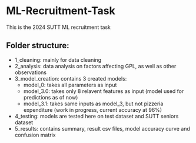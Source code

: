# ML-Recruitment-Task

This is the 2024 SUTT ML recruitment task

## Folder structure:

- 1_cleaning: mainly for data cleaning
- 2_analysis: data analysis on factors affecting GPL, as well as other observations
- 3_model_creation: contains 3 created models:
  - model_0: takes all parameters as input
  - model_3.0: takes only 8 relavent features as input (model used for predictions as of now)
  - model_3.1: takes same inputs as model_3, but not pizzeria expenditure (work in progress, current accuracy at 96%)
- 4_testing: models are tested here on test dataset and SUTT seniors dataset
- 5_results: contains summary, result csv files, model accuracy curve and confusion matrix
